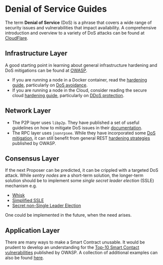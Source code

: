 # Denial of Service Guides

The term **Denial of Service** (DoS) is a phrase that covers a wide range of security issues and vulnerabilities that impact availability.
A comprehensive introduction and overview to a variety of DoS attacks can be found at [CloudFlare](https://www.cloudflare.com/learning/ddos/glossary/denial-of-service/).

## Infrastructure Layer

A good starting point in learning about general infrastructure hardening and DoS mitigations can be found at [OWASP](https://cheatsheetseries.owasp.org/cheatsheets/Denial_of_Service_Cheat_Sheet.html).

- If you are running a node in a Docker container, read the [hardening guide](https://cheatsheetseries.owasp.org/cheatsheets/Docker_Security_Cheat_Sheet.html), particularly on [DoS avoidance](https://cheatsheetseries.owasp.org/cheatsheets/Docker_Security_Cheat_Sheet.html#rule-7-limit-resources-memory-cpu-file-descriptors-processes-restarts).
- If you are running a node in the Cloud, consider reading the secure cloud [hardening guide](https://cheatsheetseries.owasp.org/cheatsheets/Secure_Cloud_Architecture_Cheat_Sheet.html), particularly on [DDoS protection](https://cheatsheetseries.owasp.org/cheatsheets/Secure_Cloud_Architecture_Cheat_Sheet.html#ddos-protection).

## Network Layer

- The P2P layer uses `libp2p`.
They have published a set of useful guidelines on how to mitigate DoS issues in their [documentation](https://docs.libp2p.io/concepts/security/dos-mitigation/).
- The RPC layer uses `jsonrpsee`.
While they have incorporated some [DoS mitigation](https://github.com/paritytech/jsonrpsee/issues/203), it can still benefit from general REST [hardening strategies](https://cheatsheetseries.owasp.org/cheatsheets/REST_Security_Cheat_Sheet.html) published by OWASP.

## Consensus Layer

If the next Proposer can be predicted, it can be crippled with a targeted DoS attack. While *sentry nodes* are a short-term solution, the longer-term solution should be to implement some *single secret leader election* (SSLE) mechanism e.g.

- [Whisk](https://ethresear.ch/t/whisk-a-practical-shuffle-based-ssle-protocol-for-ethereum/11763)
- [Simplified SSLE](https://ethresear.ch/t/simplified-ssle/12315)
- [Secret non-Single Leader Election](https://ethresear.ch/t/secret-non-single-leader-election/11789)

One could be implemented in the future, when the need arises.

## Application Layer

There are many ways to make a Smart Contract unusable.
It would be prudent to develop an understanding for the [Top-10 Smart Contact vulnerabilities](https://owasp.org/www-project-smart-contract-top-10/) published by OWASP.
A collection of additional examples can also be found [here](https://solidity-by-example.org/hacks/denial-of-service/).